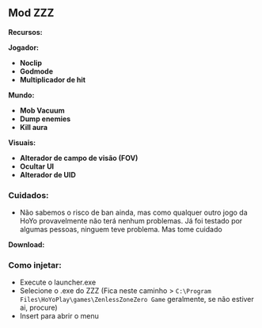 ## Mod ZZZ

**Recursos:**

**Jogador:**
- **Noclip**
- **Godmode**
- **Multiplicador de hit**

**Mundo:**
- **Mob Vacuum**
- **Dump enemies**
- **Kill aura**

**Visuais:**
- **Alterador de campo de visão (FOV)**
- **Ocultar UI**
- **Alterador de UID**

### Cuidados:

- Não sabemos o risco de ban ainda, mas como qualquer outro jogo da HoYo provavelmente não terá nenhum problemas. Já foi testado por algumas pessoas, ninguem teve problema. Mas tome cuidado

**Download:** 

### Como injetar:

- Execute o launcher.exe 
- Selecione o .exe do ZZZ (Fica neste caminho > `C:\Program Files\HoYoPlay\games\ZenlessZoneZero Game` geralmente, se não estiver ai, procure)
- Insert para abrir o menu
